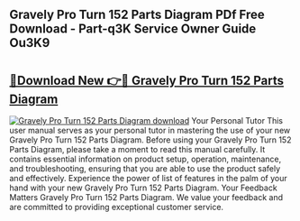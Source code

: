 ## Gravely Pro Turn 152 Parts Diagram PDf Free Download - Part-q3K Service Owner Guide Ou3K9

# <h2><a href="http://dfjwtr.blite.top/?on=Gravely+Pro+Turn+152+Parts+Diagram">🔗Download New 👉🔴 Gravely Pro Turn 152 Parts Diagram</a></h2>

[![Gravely Pro Turn 152 Parts Diagram download](https://i.imgur.com/lujVjoI.png)](http://dfjwtr.blite.top/?on=Gravely+Pro+Turn+152+Parts+Diagram)
Your Personal Tutor This user manual serves as your personal tutor in mastering the use of your new Gravely Pro Turn 152 Parts Diagram. Before using your Gravely Pro Turn 152 Parts Diagram, please take a moment to read this manual carefully. It contains essential information on product setup, operation, maintenance, and troubleshooting, ensuring that you are able to use the product safely and effectively. Experience the power of list of features in the palm of your hand with your new Gravely Pro Turn 152 Parts Diagram. Your Feedback Matters Gravely Pro Turn 152 Parts Diagram. We value your feedback and are committed to providing exceptional customer service.
